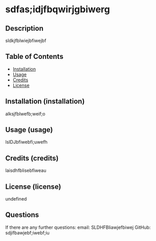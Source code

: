 
  # sdfas;idjfbqwirjgbiwerg

  ## Description
  sldkjfblwiejbfiwejbf

  ## Table of Contents
  - [Installation](installation)
  - [Usage](usage)
  - [Credits](credits)
  - [License](license)

  ## Installation (installation)
  alksjfblwefb;weif;o

  ## Usage (usage)
  lsIDJbfiwebfi;uwefh

  ## Credits (credits)
  laisdhfblisebfiweau

  ## License (license)
  undefined

  ## Questions
  If there are any further questions:
  email: SLDHFBliawjefbiwej
  GitHub: sdjifbawjebf;iwebf;iu


   